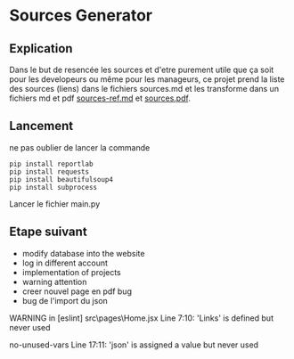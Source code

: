 # Sources Generator

## Explication

Dans le but de resencée les sources et d'etre purement utile que ça soit pour les developeurs ou même pour les manageurs, ce projet prend la liste des sources (liens) dans le fichiers sources.md et les transforme dans un fichiers md et pdf [sources-ref.md](sources-ref.md) et [sources.pdf](sources.pdf).

## Lancement

ne pas oublier de lancer la commande

```shell
pip install reportlab
pip install requests
pip install beautifulsoup4
pip install subprocess
```

Lancer le fichier main.py

## Etape suivant

- modify database into the website
- log in different account
- implementation of projects
- warning attention
- creer nouvel page en pdf bug
- bug de l'import du json

WARNING in [eslint]
src\pages\Home.jsx
Line 7:10: 'Links' is defined but never used

no-unused-vars
Line 17:11: 'json' is assigned a value but never used
